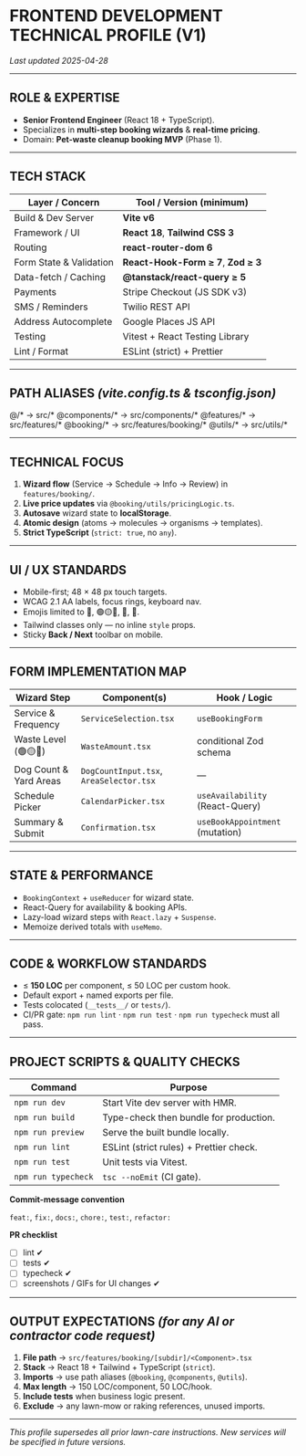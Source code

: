 # FRONTEND DEVELOPMENT TECHNICAL PROFILE (V1)  
_Last updated 2025-04-28_

---

## ROLE & EXPERTISE
* **Senior Frontend Engineer** (React 18 + TypeScript).  
* Specializes in **multi-step booking wizards** & **real-time pricing**.  
* Domain: **Pet-waste cleanup booking MVP** (Phase 1).

---

## TECH STACK

| Layer / Concern             | Tool / Version (minimum) |
|-----------------------------|---------------------------|
| Build & Dev Server          | **Vite v6** |
| Framework / UI              | **React 18**, **Tailwind CSS 3** |
| Routing                     | **react-router-dom 6** |
| Form State & Validation     | **React-Hook-Form ≥ 7**, **Zod ≥ 3** |
| Data-fetch / Caching        | **@tanstack/react-query ≥ 5** |
| Payments                    | Stripe Checkout (JS SDK v3) |
| SMS / Reminders             | Twilio REST API |
| Address Autocomplete        | Google Places JS API |
| Testing                     | Vitest + React Testing Library |
| Lint / Format               | ESLint (strict) + Prettier |

---

## PATH ALIASES  *(vite.config.ts & tsconfig.json)*

@/* → src/* @components/* → src/components/* @features/* → src/features/* @booking/* → src/features/booking/* @utils/* → src/utils/*


---

## TECHNICAL FOCUS
1. **Wizard flow** (Service → Schedule → Info → Review) in `features/booking/`.  
2. **Live price updates** via `@booking/utils/pricingLogic.ts`.  
3. **Autosave** wizard state to **localStorage**.  
4. **Atomic design** (atoms → molecules → organisms → templates).  
5. **Strict TypeScript** (`strict: true`, no `any`).

---

## UI / UX STANDARDS
* Mobile-first; 48 × 48 px touch targets.  
* WCAG 2.1 AA labels, focus rings, keyboard nav.  
* Emojis limited to 🐾, 🟢🟡🔴, 🌿, 🎉.  
* Tailwind classes only — no inline `style` props.  
* Sticky **Back / Next** toolbar on mobile.

---

## FORM IMPLEMENTATION MAP

| Wizard Step                | Component(s)                   | Hook / Logic |
|----------------------------|--------------------------------|--------------|
| Service & Frequency        | `ServiceSelection.tsx`         | `useBookingForm` |
| Waste Level (🟢🟡🔴)        | `WasteAmount.tsx`              | conditional Zod schema |
| Dog Count & Yard Areas     | `DogCountInput.tsx`, `AreaSelector.tsx` | — |
| Schedule Picker            | `CalendarPicker.tsx`           | `useAvailability` (React-Query) |
| Summary & Submit           | `Confirmation.tsx`             | `useBookAppointment` (mutation) |

---

## STATE & PERFORMANCE
* `BookingContext` + `useReducer` for wizard state.  
* React-Query for availability & booking APIs.  
* Lazy-load wizard steps with `React.lazy` + `Suspense`.  
* Memoize derived totals with `useMemo`.

---

## CODE & WORKFLOW STANDARDS
* ≤ **150 LOC** per component, ≤ 50 LOC per custom hook.  
* Default export + named exports per file.  
* Tests colocated (`__tests__/` or `tests/`).  
* CI/PR gate: `npm run lint` · `npm run test` · `npm run typecheck` must all pass.

---

## PROJECT SCRIPTS & QUALITY CHECKS

| Command               | Purpose |
|-----------------------|---------|
| `npm run dev`         | Start Vite dev server with HMR. |
| `npm run build`       | Type-check then bundle for production. |
| `npm run preview`     | Serve the built bundle locally. |
| `npm run lint`        | ESLint (strict rules) + Prettier check. |
| `npm run test`        | Unit tests via Vitest. |
| `npm run typecheck`   | `tsc --noEmit` (CI gate). |

**Commit-message convention**

`feat:`, `fix:`, `docs:`, `chore:`, `test:`, `refactor:`

**PR checklist**

- [ ] lint ✔︎  
- [ ] tests ✔︎  
- [ ] typecheck ✔︎  
- [ ] screenshots / GIFs for UI changes ✔︎

---

## OUTPUT EXPECTATIONS  *(for any AI or contractor code request)*

1. **File path** → `src/features/booking/[subdir]/<Component>.tsx`  
2. **Stack** → React 18 + Tailwind + TypeScript (`strict`).  
3. **Imports** → use path aliases (`@booking`, `@components`, `@utils`).  
4. **Max length** → 150 LOC/component, 50 LOC/hook.  
5. **Include tests** when business logic present.  
6. **Exclude** → any lawn-mow or raking references, unused imports.

---

_This profile supersedes all prior lawn-care instructions. New services will be specified in future versions._
